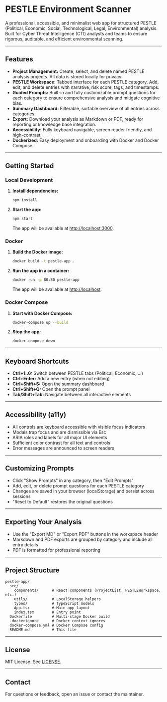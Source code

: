 # PESTLE Environment Scanner

A professional, accessible, and minimalist web app for structured PESTLE (Political, Economic, Social, Technological, Legal, Environmental) analysis. Built for Cyber Threat Intelligence (CTI) analysts and teams to ensure rigorous, auditable, and efficient environmental scanning.

---

## Features

- **Project Management:** Create, select, and delete named PESTLE analysis projects. All data is stored locally for privacy.
- **PESTLE Workspace:** Tabbed interface for each PESTLE category. Add, edit, and delete entries with narrative, risk score, tags, and timestamps.
- **Guided Prompts:** Built-in and fully customizable prompt questions for each category to ensure comprehensive analysis and mitigate cognitive bias.
- **Summary Dashboard:** Filterable, sortable overview of all entries across categories.
- **Export:** Download your analysis as Markdown or PDF, ready for reporting or knowledge base integration.
- **Accessibility:** Fully keyboard navigable, screen reader friendly, and high-contrast.
- **Dockerized:** Easy deployment and onboarding with Docker and Docker Compose.

---

## Getting Started

### Local Development

1. **Install dependencies:**
   ```sh
   npm install
   ```
2. **Start the app:**
   ```sh
   npm start
   ```
   The app will be available at [http://localhost:3000](http://localhost:3000).

### Docker

1. **Build the Docker image:**
   ```sh
   docker build -t pestle-app .
   ```
2. **Run the app in a container:**
   ```sh
   docker run -p 80:80 pestle-app
   ```
   The app will be available at [http://localhost](http://localhost).

### Docker Compose

1. **Start with Docker Compose:**
   ```sh
   docker-compose up --build
   ```
2. **Stop the app:**
   ```sh
   docker-compose down
   ```

---

## Keyboard Shortcuts

- **Ctrl+1..6:** Switch between PESTLE tabs (Political, Economic, ...)
- **Ctrl+Enter:** Add a new entry (when not editing)
- **Ctrl+Shift+S:** Open the summary dashboard
- **Ctrl+Shift+Q:** Open the prompt panel
- **Tab/Shift+Tab:** Navigate between all interactive elements

---

## Accessibility (a11y)

- All controls are keyboard accessible with visible focus indicators
- Modals trap focus and are dismissible via Esc
- ARIA roles and labels for all major UI elements
- Sufficient color contrast for all text and controls
- Error messages are announced to screen readers

---

## Customizing Prompts

- Click "Show Prompts" in any category, then "Edit Prompts"
- Add, edit, or delete prompt questions for each PESTLE category
- Changes are saved in your browser (localStorage) and persist across sessions
- "Reset to Default" restores the original questions

---

## Exporting Your Analysis

- Use the "Export MD" or "Export PDF" buttons in the workspace header
- Markdown and PDF exports are grouped by category and include all entry details
- PDF is formatted for professional reporting

---

## Project Structure

```
pestle-app/
  src/
    components/      # React components (ProjectList, PESTLEWorkspace, etc.)
    utils/           # LocalStorage helpers
    types/           # TypeScript models
    App.tsx          # Main app layout
    index.tsx        # Entry point
  Dockerfile         # Multi-stage Docker build
  .dockerignore      # Docker context ignores
  docker-compose.yml # Docker Compose config
  README.md          # This file
```

---

## License

MIT License. See [LICENSE](../LICENSE).

---

## Contact

For questions or feedback, open an issue or contact the maintainer.
